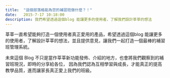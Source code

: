 ```yaml
---
title:  "這個部落格能為您的補習班做什麼？！"
date:   2015-7-17 10:18:00
description: 我們希望透過這個blog 能讓更多的使用者，了解我們設計莘莘的想法
---
```


莘莘一直希望能夠打造一個使用者真正愛用的產品，希望透過這個blog 能讓更多的使用者，了解設計莘莘的想法，並且提供意見，讓我們一起打造一個最棒的補習班管理系統。

未來這個 Blog 不只是當作莘莘新功能發佈、介紹的地方，也會將我們觀察到的補習班現況，即時的分享給各位，
因為我們認為互相學習與成長，才能真正的提高教學品質，進而讓家長真正愛上我們的班級。
